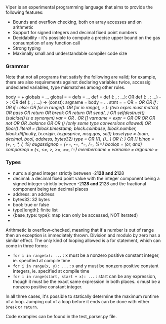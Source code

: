 Viper is an experimental programming language that aims to provide the following features:

* Bounds and overflow checking, both on array accesses and on arithmetic
* Support for signed integers and decimal fixed point numbers
* Decidability - it's possible to compute a precise upper bound on the gas consumption of any function call
* Strong typing
* Maximally small and understandable compiler code size

### Grammar

Note that not all programs that satisfy the following are valid; for example, there are also requirements against declaring variables twice, accessig undeclared variables, type mismatches among other rules.

body = <globals> + <defs>
globals = <global> <global> ...
global = <varname> = <type>
defs = <def> <def> ...
def = def <funname>(<argname>: <type>, <argname>: <type>...): <body>
    OR def <funname>(<argname>: <type>, <argname>: <type>...) -> <type>: <body>
    OR def <funname>(<argname>: <type>, <argname>: <type>...) -> <type>(const): <body>
argname = <str>
body = <stmt> <stmt> ...
stmt = <varname> = <type>
    OR <var> = <expr>
    OR <var> <augassignop> <expr>
    OR if <cond>: <body>
    OR if <cond>: <body> else: <body>
    OR for <varname> in range(<int>): <body>
    OR for <varname> in range(<expr>, <expr> + <int>): <body> (two exprs must match)
    OR pass
    OR return
    OR break
    OR return <expr>
    OR send(<expr>, <expr>)
    OR selfdestruct(<expr>) (suicide(<expr>) is a synonym)
var = <varname>
    OR <var>.<membername>
    OR <var>[<expr>]
varname = <str>
expr = <int>
    OR <expr> <binop> <expr>
    OR <expr> <boolop> <expr>
    OR <expr> <compareop> <expr>
    OR not <expr>
    OR <var>
    OR <expr>.balance
    OR <literal>
    OR <basetype>(<expr>) (only some type conversions allowed)
    OR floor(<expr>)
literal = (block.timestamp, block.coinbase, block.number, block.difficulty, tx.origin, tx.gasprice, msg.gas, self)
basetype = (num, decimal, bool, address, bytes32)
type = <basetype>
    OR [<membername>(<type>), <membername>(<type>)...]
    OR {<basetype>: <type>}
    OR <type>[<int>]
binop = (+, -, *, /, %)
augassignop = (+=, -=, *=, /=, %=)
boolop = (or, and)
compareop = (<, <=, >, >=, ==, !=)
membername = varname = argname = <str>

### Types

* num: a signed integer strictly between -2**128 and 2**128
* decimal: a decimal fixed point value with the integer component being a signed integer strictly between -2**128 and 2**128 and the fractional component being ten decimal places
* address: an address
* bytes32: 32 bytes
* bool: true or false
* type[length]: finite list
* {base_type: type}: map (can only be accessed, NOT iterated)
* [arg1(type), arg2(type)...]: struct (can be accessed via struct.argname)

Arithmetic is overflow-checked, meaning that if a number is out of range then an exception is immediately thrown. Division and modulo by zero has a similar effect. The only kind of looping allowed is a for statement, which can come in three forms:

* `for i in range(x): ...` : x must be a nonzero positive constant integer, ie. specified at compile time
* `for i in range(x, y): ...` : x and y must be nonzero positive constant integers, ie. specified at compile time
* `for i in range(start, start + x): ...` : start can be any expression, though it must be the exact same expression in both places. x must be a nonzero positive constant integer.

In all three cases, it's possible to statically determine the maximum runtime of a loop. Jumping out of a loop before it ends can be done with either `break` or `return`.

Code examples can be found in the test_parser.py file.
